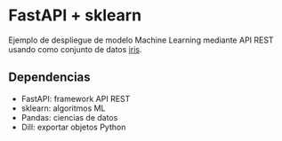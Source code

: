 # FastAPI + sklearn

Ejemplo de despliegue de modelo Machine Learning mediante API REST usando como conjunto de datos [iris](https://scikit-learn.org/stable/auto_examples/datasets/plot_iris_dataset.html).

## Dependencias

* FastAPI: framework API REST
* sklearn: algoritmos ML
* Pandas: ciencias de datos
* Dill: exportar objetos Python
